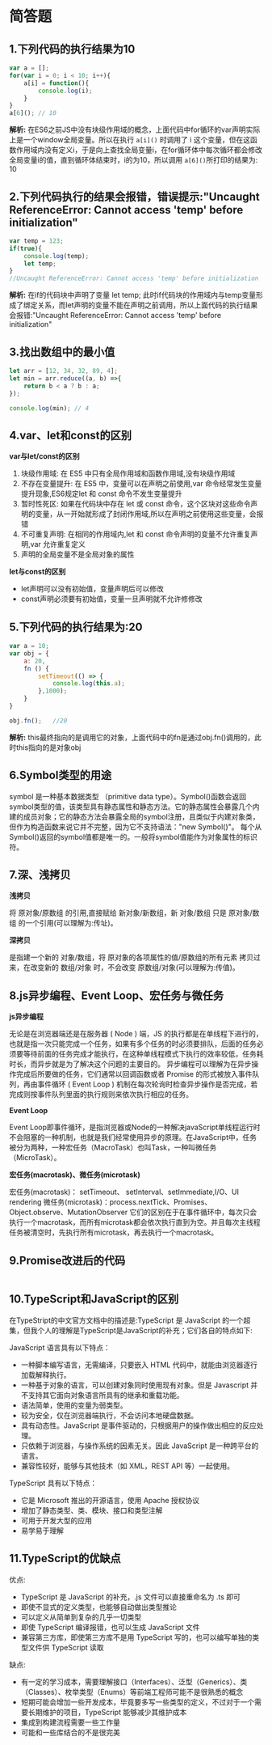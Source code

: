 # 简答题

## 1.下列代码的执行结果为10

```javascript
var a = [];
for(var i = 0; i < 10; i++){
	a[i] = function(){
		console.log(i);
	}
}
a[6](); // 10
```
**解析:**
在ES6之前JS中没有块级作用域的概念，上面代码中for循环的var声明实际上是一个window全局变量。所以在执行 ```a[i]()``` 时调用了 i 这个变量，但在这函数作用域内没有定义i，于是向上查找全局变量i，在for循环体中每次循环都会修改全局变量i的值，直到循环体结束时，i的为10，所以调用 ```a[6]()```所打印的结果为: 10

## 2.下列代码执行的结果会报错，错误提示:"Uncaught ReferenceError: Cannot access 'temp' before initialization"

```javascript
var temp = 123;
if(true){
	console.log(temp);
	let temp;
}
//Uncaught ReferenceError: Cannot access 'temp' before initialization
```

**解析:**
在if的代码块中声明了变量 let temp; 此时if代码块的作用域内与temp变量形成了绑定关系，而let声明的变量不能在声明之前调用，所以上面代码的执行结果会报错:"Uncaught ReferenceError: Cannot access 'temp' before initialization"

## 3.找出数组中的最小值

```javascript
let arr = [12, 34, 32, 89, 4];
let min = arr.reduce((a, b) =>{
	return b < a ? b : a;
});

console.log(min); // 4
```

## 4.var、let和const的区别

**var与let/const的区别**

1. 块级作用域: 在 ES5 中只有全局作用域和函数作用域,没有块级作用域
2. 不存在变量提升: 在 ES5 中，变量可以在声明之前使用,var 命令经常发生变量提升现象,ES6规定let 和 const 命令不发生变量提升
3. 暂时性死区: 如果在代码块中存在 let 或 const 命令，这个区块对这些命令声明的变量，从一开始就形成了封闭作用域,所以在声明之前使用这些变量，会报错
4. 不可重复声明: 在相同的作用域内,let 和 const 命令声明的变量不允许重复声明,var 允许重复定义
5. 声明的全局变量不是全局对象的属性

**let与const的区别**

* let声明可以没有初始值，变量声明后可以修改
* const声明必须要有初始值，变量一旦声明就不允许修修改

## 5.下列代码的执行结果为:20

```javascript
var a = 10;
var obj = {
	a: 20,
	fn () {
		setTimeout(() => {
			console.log(this.a);
		},1000);
	}
}

obj.fn();	//20
```

**解析:**
this最终指向的是调用它的对象，上面代码中的fn是通过obj.fn()调用的，此时this指向的是对象obj

## 6.Symbol类型的用途

symbol 是一种基本数据类型 （primitive data type）。Symbol()函数会返回symbol类型的值，该类型具有静态属性和静态方法。它的静态属性会暴露几个内建的成员对象；它的静态方法会暴露全局的symbol注册，且类似于内建对象类，但作为构造函数来说它并不完整，因为它不支持语法："new Symbol()"。
每个从Symbol()返回的symbol值都是唯一的。一般将symbol值能作为对象属性的标识符。

## 7.深、浅拷贝

**浅拷贝**

将 原对象/原数组 的引用,直接赋给 新对象/新数组，新 对象/数组 只是 原对象/数组 的一个引用(可以理解为:传址)。

**深拷贝**

是指建一个新的 对象/数组，将 原对象的各项属性的值/原数组的所有元素 拷贝过来，在改变新的 数组/对象 时，不会改变 原数组/对象(可以理解为:传值)。

## 8.js异步编程、Event Loop、宏任务与微任务

**js异步编程**

无论是在浏览器端还是在服务器 ( Node ) 端，JS 的执行都是在单线程下进行的，也就是指一次只能完成一个任务，如果有多个任务的时必须要排队，后面的任务必须要等待前面的任务完成才能执行，在这种单线程模式下执行的效率较低，任务耗时长，而异步就是为了解决这个问题的主要目的。
异步编程可以理解为在异步操作完成后所要做的任务，它们通常以回调函数或者 Promise 的形式被放入事件队列，再由事件循环 ( Event Loop ) 机制在每次轮询时检查异步操作是否完成，若完成则按事件队列里面的执行规则来依次执行相应的任务。

**Event Loop**

Event Loop即事件循环，是指浏览器或Node的一种解决javaScript单线程运行时不会阻塞的一种机制，也就是我们经常使用异步的原理。在JavaScript中，任务被分为两种，一种宏任务（MacroTask）也叫Task，一种叫微任务（MicroTask）。

**宏任务(macrotask)、微任务(microtask)**

宏任务(macrotask)： setTimeout、 setInterval、setImmediate,I/O、UI rendering
微任务(microtask)：process.nextTick、Promises、Object.observe、MutationObserver
它们的区别在于在事件循环中，每次只会执行一个macrotask，而所有microtask都会依次执行直到为空。并且每次主线程任务被清空时，先执行所有microtask，再去执行一个macrotask。

## 9.Promise改进后的代码

```javascript
```

## 10.TypeScript和JavaScript的区别

在TypeStript的中文官方文档中的描述是:TypeScript 是 JavaScript 的一个超集，但我个人的理解是TypeScript是JavaScript的补充；它们各自的特点如下:

JavaScript 语言具有以下特点：

* 一种脚本编写语言，无需编译，只要嵌入 HTML 代码中，就能由浏览器逐行加载解释执行。
* 一种基于对象的语言，可以创建对象同时使用现有对象。但是 Javascript 并不支持其它面向对象语言所具有的继承和重载功能。
* 语法简单，使用的变量为弱类型。
* 较为安全，仅在浏览器端执行，不会访问本地硬盘数据。
* 具有动态性。JavaScript 是事件驱动的，只根据用户的操作做出相应的反应处理。
* 只依赖于浏览器，与操作系统的因素无关。因此 JavaScript 是一种跨平台的语言。
* 兼容性较好，能够与其他技术（如 XML，REST API 等）一起使用。

TypeScript 具有以下特点：

* 它是 Microsoft 推出的开源语言，使用 Apache 授权协议
* 增加了静态类型、类、模块、接口和类型注解
* 可用于开发大型的应用
* 易学易于理解

## 11.TypeScript的优缺点

优点:

* TypeScript 是 JavaScript 的补充，.js 文件可以直接重命名为 .ts 即可
* 即使不显式的定义类型，也能够自动做出类型推论
* 可以定义从简单到复杂的几乎一切类型
* 即使 TypeScript 编译报错，也可以生成 JavaScript 文件
* 兼容第三方库，即使第三方库不是用 TypeScript 写的，也可以编写单独的类型文件供 TypeScript 读取

缺点:

* 有一定的学习成本，需要理解接口（Interfaces）、泛型（Generics）、类（Classes）、枚举类型（Enums）等前端工程师可能不是很熟悉的概念
* 短期可能会增加一些开发成本，毕竟要多写一些类型的定义，不过对于一个需要长期维护的项目，TypeScript 能够减少其维护成本
* 集成到构建流程需要一些工作量
* 可能和一些库结合的不是很完美
